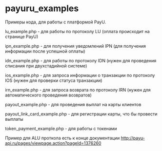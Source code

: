 payuru_examples
===============

Примеры кода, для работы с платформой PayU.

lu_example.php - для работы по протоколу LU (оплата происходит на странице PayU)

ipn_example.php - для получения уведомлений IPN (для получения информации после успешной оплаты)

idn_example.php - для работы по протоколу IDN (нужен для проведения списания при двухстадийной системе)

ios_example.php - для запроса информации о транзакции по протоколу IOS (нужен для проверки статуса транзакции)

irn_example.php - для запроса возврата по протоколу IRN (нужен для автоматического проведения возвратов)

payout_example.php - для проведения выплат на карты клиентов

payout_link_card_example.php - для регистрации карты, что бы провести выплаты

token_payment_example.php - для работы с токенами

Пример для ALU проткола есть к конце документации http://payu-api.ru/pages/viewpage.action?pageId=1376260
